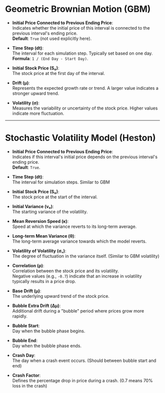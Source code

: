 # Geometric Brownian Motion (GBM)

- **Initial Price Connected to Previous Ending Price**:  
  Indicates whether the initial price of this interval is connected to the previous interval's ending price.  
  **Default**: `True` (not used explicitly here).

- **Time Step (dt)**:  
  The interval for each simulation step. Typically set based on one day.  
  **Formula**: `1 / (End Day - Start Day)`.

- **Initial Stock Price (S₀)**:  
  The stock price at the first day of the interval.

- **Drift (μ)**:  
  Represents the expected growth rate or trend. A larger value indicates a stronger upward trend.

- **Volatility (σ)**:  
  Measures the variability or uncertainty of the stock price. Higher values indicate more fluctuation.

---

# Stochastic Volatility Model (Heston)

- **Initial Price Connected to Previous Ending Price**:  
  Indicates if this interval's initial price depends on the previous interval's ending price.  
  **Default**: `True`.

- **Time Step (dt)**:  
  The interval for simulation steps. Similar to GBM

- **Initial Stock Price (S₀)**:  
  The stock price at the start of the interval.

- **Initial Variance (v₀)**:  
  The starting variance of the volatility.

- **Mean Reversion Speed (κ)**:  
  Speed at which the variance reverts to its long-term average.

- **Long-term Mean Variance (θ)**:  
  The long-term average variance towards which the model reverts.

- **Volatility of Volatility (σᵥ)**:  
  The degree of fluctuation in the variance itself. (Similar to GBM volatility)

- **Correlation (ρ)**:  
  Correlation between the stock price and its volatility.  
  Negative values (e.g., `-0.7`) indicate that an increase in volatility typically results in a price drop.

- **Base Drift (μ)**:  
  The underlying upward trend of the stock price.

- **Bubble Extra Drift (Δμ)**:  
  Additional drift during a "bubble" period where prices grow more rapidly.

- **Bubble Start**:  
  Day when the bubble phase begins.

- **Bubble End**:  
  Day when the bubble phase ends.

- **Crash Day**:  
  The day when a crash event occurs. (Should between bubble start and end)

- **Crash Factor**:  
  Defines the percentage drop in price during a crash. (0.7 means 70% loss in the crash)
